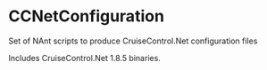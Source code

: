 # CCNetConfiguration
Set of NAnt scripts to produce CruiseControl.Net configuration files

Includes CruiseControl.Net 1.8.5 binaries.
